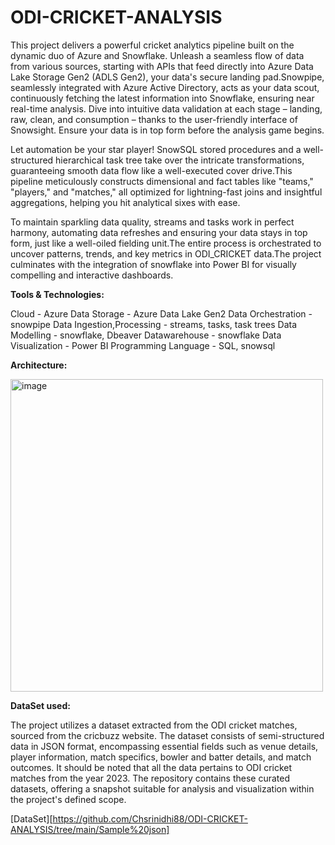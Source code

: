 # ODI-CRICKET-ANALYSIS

This project delivers a powerful cricket analytics pipeline built on the dynamic duo of Azure and Snowflake. Unleash a seamless flow of data from various sources, starting with APIs that feed directly into Azure Data Lake Storage Gen2 (ADLS Gen2), your data's secure landing pad.Snowpipe, seamlessly integrated with Azure Active Directory, acts as your data scout, continuously fetching the latest information into Snowflake, ensuring near real-time analysis. Dive into intuitive data validation at each stage – landing, raw, clean, and consumption – thanks to the user-friendly interface of Snowsight. Ensure your data is in top form before the analysis game begins.

Let automation be your star player! SnowSQL stored procedures and a well-structured hierarchical task tree take over the intricate transformations, guaranteeing smooth data flow like a well-executed cover drive.This pipeline meticulously constructs dimensional and fact tables like "teams," "players," and "matches," all optimized for lightning-fast joins and insightful aggregations, helping you hit analytical sixes with ease.

To maintain sparkling data quality, streams and tasks work in perfect harmony, automating data refreshes and ensuring your data stays in top form, just like a well-oiled fielding unit.The entire process is orchestrated to uncover patterns, trends, and key metrics in ODI_CRICKET data.The project culminates with the integration of snowflake into Power BI for visually compelling and interactive dashboards.

**Tools & Technologies:**

Cloud - Azure
Data Storage - Azure Data Lake Gen2
Data Orchestration - snowpipe
Data Ingestion,Processing - streams, tasks, task trees
Data Modelling - snowflake, Dbeaver
Datawarehouse - snowflake
Data Visualization - Power BI
Programming Language - SQL, snowsql


**Architecture:**

<img width="500" alt="image" src="https://github.com/Chsrinidhi88/ODI-CRICKET-ANALYSIS/assets/34069596/e82f3ea2-dd92-4050-94a0-5d961df5e2a1">





**DataSet used:**

The project utilizes a dataset extracted from the ODI cricket matches, sourced from the cricbuzz website. The dataset consists of semi-structured data in JSON format, encompassing essential fields such as venue details, player information, match specifics, bowler and batter details, and match outcomes. It should be noted that all the data pertains to ODI cricket matches from the year 2023. The repository contains these curated datasets, offering a snapshot suitable for analysis and visualization within the project's defined scope.

[DataSet][https://github.com/Chsrinidhi88/ODI-CRICKET-ANALYSIS/tree/main/Sample%20json]

